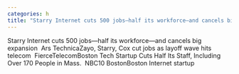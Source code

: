 ```yaml
---
categories: h
title: "Starry Internet cuts 500 jobs—half its workforce—and cancels big expansion  Ars Technica"
---
```

Starry Internet cuts 500 jobs—half its workforce—and cancels big expansion&nbsp;&nbsp;Ars TechnicaZayo, Starry, Cox cut jobs as layoff wave hits telecom&nbsp;&nbsp;FierceTelecomBoston Tech Startup Cuts Half Its Staff, Including Over 170 People in Mass.&nbsp;&nbsp;NBC10 BostonBoston Internet startup 